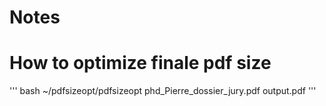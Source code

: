 # Notes

# How to optimize finale pdf size
''' bash
 ~/pdfsizeopt/pdfsizeopt phd_Pierre_dossier_jury.pdf output.pdf
 '''
 